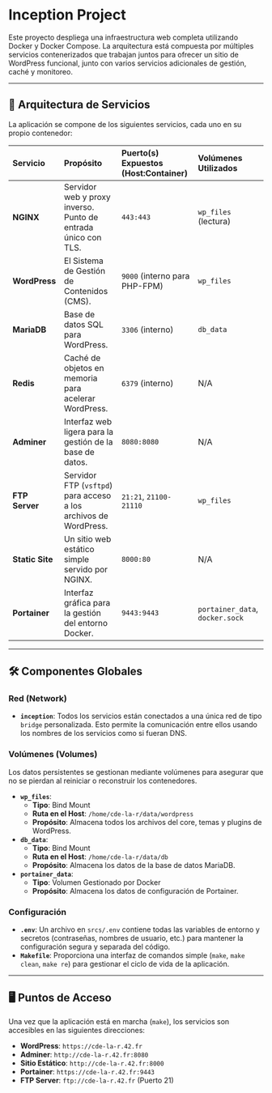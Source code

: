 # Inception Project

Este proyecto despliega una infraestructura web completa utilizando Docker y Docker Compose. La arquitectura está compuesta por múltiples servicios contenerizados que trabajan juntos para ofrecer un sitio de WordPress funcional, junto con varios servicios adicionales de gestión, caché y monitoreo.

---
## 🚀 Arquitectura de Servicios

La aplicación se compone de los siguientes servicios, cada uno en su propio contenedor:

| Servicio | Propósito | Puerto(s) Expuestos (Host:Container) | Volúmenes Utilizados |
| :--- | :--- | :--- | :--- |
| **NGINX** | Servidor web y proxy inverso. Punto de entrada único con TLS. | `443:443` | `wp_files` (lectura) |
| **WordPress** | El Sistema de Gestión de Contenidos (CMS). | `9000` (interno para PHP-FPM) | `wp_files` |
| **MariaDB** | Base de datos SQL para WordPress. | `3306` (interno) | `db_data` |
| **Redis** | Caché de objetos en memoria para acelerar WordPress. | `6379` (interno) | N/A |
| **Adminer** | Interfaz web ligera para la gestión de la base de datos. | `8080:8080` | N/A |
| **FTP Server** | Servidor FTP (`vsftpd`) para acceso a los archivos de WordPress. | `21:21`, `21100-21110` | `wp_files` |
| **Static Site** | Un sitio web estático simple servido por NGINX. | `8000:80` | N/A |
| **Portainer** | Interfaz gráfica para la gestión del entorno Docker. | `9443:9443` | `portainer_data`, `docker.sock` |

---
## 🛠️ Componentes Globales

### Red (Network)
* **`inception`**: Todos los servicios están conectados a una única red de tipo `bridge` personalizada. Esto permite la comunicación entre ellos usando los nombres de los servicios como si fueran DNS.

### Volúmenes (Volumes)
Los datos persistentes se gestionan mediante volúmenes para asegurar que no se pierdan al reiniciar o reconstruir los contenedores.

* **`wp_files`**:
    * **Tipo**: Bind Mount
    * **Ruta en el Host**: `/home/cde-la-r/data/wordpress`
    * **Propósito**: Almacena todos los archivos del core, temas y plugins de WordPress.
* **`db_data`**:
    * **Tipo**: Bind Mount
    * **Ruta en el Host**: `/home/cde-la-r/data/db`
    * **Propósito**: Almacena los datos de la base de datos MariaDB.
* **`portainer_data`**:
    * **Tipo**: Volumen Gestionado por Docker
    * **Propósito**: Almacena los datos de configuración de Portainer.

### Configuración
* **`.env`**: Un archivo en `srcs/.env` contiene todas las variables de entorno y secretos (contraseñas, nombres de usuario, etc.) para mantener la configuración segura y separada del código.
* **`Makefile`**: Proporciona una interfaz de comandos simple (`make`, `make clean`, `make re`) para gestionar el ciclo de vida de la aplicación.

---
## 🖥️ Puntos de Acceso

Una vez que la aplicación está en marcha (`make`), los servicios son accesibles en las siguientes direcciones:

* **WordPress**: `https://cde-la-r.42.fr`
* **Adminer**: `http://cde-la-r.42.fr:8080`
* **Sitio Estático**: `http://cde-la-r.42.fr:8000`
* **Portainer**: `https://cde-la-r.42.fr:9443`
* **FTP Server**: `ftp://cde-la-r.42.fr` (Puerto 21)
